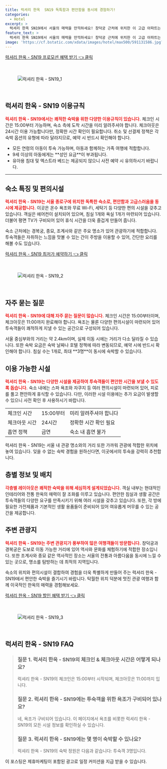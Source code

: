 ```yaml
---
title: 럭셔리 한옥  SN19 독특함과 편안함을 동시에 경험하기!
categories:
  - Hotel
excerpt: >
  럭셔리 한옥 SN19에서 서울의 매력을 만끽하세요! 창덕궁 근처에 위치한 이 고급 아파트는 프라이빗 욕조와 세련된 시설이 완비되어 있어 편안하고 여유로운 숙박을 제공합니다. 지금 예약하고 특별한 경험을 누려보세요!
feature_text: >
  럭셔리 한옥 SN19에서 서울의 매력을 만끽하세요! 창덕궁 근처에 위치한 이 고급 아파트는 프라이빗 욕조와 세련된 시설이 완비되어 있어 편안하고 여유로운 숙박을 제공합니다. 지금 예약하고 특별한 경험을 누려보세요!
image: 'https://cf.bstatic.com/xdata/images/hotel/max500/591131586.jpg?k=145bae420195120c07d8c42f4910667bb26ea9c8cb438d4d55c6b1ec8d31078c&o=&hp=1'
---
```


<p><a class="modoo-button" href="https://tinyurl.com/2cwufv2a" rel="nofollow noopener">럭셔리 한옥 - SN19 프로모션 혜택 받기 👈 클릭</a></p><br/>
<figure class="image"><img alt="럭셔리 한옥 - SN19_1" src="https://cf.bstatic.com/xdata/images/hotel/max1024x768/591131592.jpg?k=79b51d8b3927355531395ab0b33b65a2f92db7b68505dbc08d63758fdda104f5&amp;o=&amp;hp=1"/></figure><br/>

<h2 id="럭셔리한옥SN19_이용규칙">럭셔리 한옥 - SN19 이용규칙</h2>
<p><b><span style="color: #ee2323;">럭셔리 한옥 - SN19에서는 쾌적한 숙박을 위한 다양한 이용규칙이 있습니다.</span></b> 체크인 시간은 15:00부터 가능하며, 숙소 측에 도착 시간을 미리 알려주셔야 합니다. 체크아웃은 24시간 이용 가능합니다만, 정확한 시간 확인이 필요합니다. 취소 및 선결제 정책은 각 숙박 옵션의 유형에 따라 달라지므로, 예약 시 반드시 확인해야 합니다.</p>
<ul>
<li>모든 연령의 아동이 투숙 가능하며, 아동과 함께하는 가족 여행에 적합합니다.</li>
<li>9세 이상의 아동에게는 **성인 요금**이 부과됩니다.</li>
<li>유아용 침대 및 엑스트라 베드는 제공되지 않으니 사전 예약 시 유의하시기 바랍니다.</li>
</ul>
<hr/>
<h2 id="럭셔리한옥SN19_숙소특징">숙소 특징 및 편의시설</h2>
<p><b><span style="color: #ee2323;">럭셔리 한옥 - SN19는 서울 종로구에 위치한 독특한 숙소로, 편안함과 고급스러움을 동시에 제공합니다.</span></b> 이곳은 온수 욕조와 무료 Wi-Fi, 세탁기 등 다양한 편의 시설을 갖추고 있습니다. 객실은 에어컨이 설치되어 있으며, 침실 1개와 욕실 1개가 마련되어 있습니다. 더불어 평면 TV가 구비되어 있어 휴식 시간을 더욱 즐겁게 만들어 줍니다.</p>
<p>숙소 근처에는 경복궁, 종묘, 조계사와 같은 주요 명소가 있어 관광하기에 적합합니다. 투숙객들은 자취하는 느낌을 맛볼 수 있는 간이 주방을 이용할 수 있어, 간단한 요리를 해볼 수도 있습니다.</p>
<p><a class="modoo-button" href="https://tinyurl.com/2cwufv2a" rel="nofollow noopener">럭셔리 한옥 - SN19 최저가 예약하기 👈 클릭</a></p><br/>
<figure class="image"><img alt="럭셔리 한옥 - SN19_2" src="https://cf.bstatic.com/xdata/images/hotel/max500/591131586.jpg?k=145bae420195120c07d8c42f4910667bb26ea9c8cb438d4d55c6b1ec8d31078c&amp;o=&amp;hp=1"/></figure><br/>
<h2 id="럭셔리한옥SN19_자주하는질문">자주 묻는 질문</h2>
<p><b><span style="color: #ee2323;">럭셔리 한옥 - SN19에 대해 자주 묻는 질문이 많습니다.</span></b> 체크인 시간은 15:00부터이며, 체크아웃은 11:00까지 완료해야 합니다. 욕조는 물론 다양한 편의시설이 마련되어 있어 투숙객들이 쾌적하게 지낼 수 있는 공간으로 구성되어 있습니다.</p>
<p>서울 중심부와의 거리는 약 2.4km이며, 실제 이동 시에는 거리가 다소 달라질 수 있습니다. 또한 숙박 요금은 숙박 날짜나 호텔 정책에 따라 변동되므로, 예약 시에 반드시 확인해야 합니다. 침실 수는 1개로, 최대 **3명**이 동시에 숙박할 수 있습니다.</p>
<h2 id="럭셔리한옥SN19_이용가능시설">이용 가능한 시설</h2>
<p><b><span style="color: #ee2323;">럭셔리 한옥 - SN19는 다양한 시설을 제공하여 투숙객들이 편안한 시간을 보낼 수 있도록 돕습니다.</span></b> 숙소 내에는 스파 욕조와 자쿠지 등 여러 편의시설이 마련되어 있어, 피로를 풀고 편안하게 휴식할 수 있습니다. 다만, 이러한 시설 이용에는 추가 요금이 발생할 수 있으니 사전 확인 후 사용하시기 바랍니다.</p>
<table>
<tr>
<td>체크인 시간</td>
<td>15:00부터</td>
<td>미리 알려주셔야 합니다</td>
</tr>
<tr>
<td>체크아웃 시간</td>
<td>24시간</td>
<td>정확한 시간 확인 필요</td>
</tr>
<tr>
<td>흡연 정책</td>
<td>금연</td>
<td>숙소 내 흡연 불가</td>
</tr>
</table>
<p>럭셔리 한옥 - SN19는 서울 내 관광 명소와의 거리 또한 가까워 관광에 적합한 위치에 놓여 있습니다. 잊을 수 없는 숙박 경험을 원하신다면, 이곳에서의 투숙을 강력히 추천합니다.</p>
<h2 id="럭셔리한옥SN19_층별정보">층별 정보 및 배치</h2>
<p><b><span style="color: #ee2323;">각층별 레이아웃은 쾌적한 숙박을 위해 세심하게 설계되었습니다.</span></b> 객실 내부는 현대적인 인테리어와 전통 한옥의 매력이 잘 조화를 이루고 있습니다. 편안한 침실과 생활 공간은 투숙객들의 다양한 요구를 만족시키기 위해 여러 시설을 갖추고 있습니다. 또한, 각 방에 필요한 가전제품과 기본적인 생활 용품들이 준비되어 있어 여유롭게 머무를 수 있는 공간을 제공합니다.</p>
<h2 id="럭셔리한옥SN19_주변관광지">주변 관광지</h2>
<p><b><span style="color: #ee2323;">럭셔리 한옥 - SN19는 주변 관광지가 풍부하여 많은 여행객들이 방문합니다.</span></b> 창덕궁과 경복궁은 도보로 이동 가능한 거리에 있어 역사와 문화를 체험하기에 적합한 장소입니다. 또한 조계사와 종묘 같은 역사적인 장소는 서울의 전통과 아름다움을 동시에 느낄 수 있는 곳으로, 명소를 탐방하는 데 최적의 지역입니다.</p>
<p>숙소의 위치와 편의시설이 결합하여 경험을 더욱 특별하게 만들어 주는 럭셔리 한옥 - SN19에서 편안한 숙박을 즐기시기 바랍니다. 탁월한 위치 덕분에 멋진 관광 여행과 함께 이국적인 한옥의 매력을 경험해보세요.</p>

<p><a class="modoo-button" href="https://tinyurl.com/2cwufv2a" rel="nofollow noopener">럭셔리 한옥 - SN19 할인 혜택 받기 👈 클릭</a></p><br>

<figure class="image"><img src="https://cf.bstatic.com/xdata/images/hotel/max500/591131614.jpg?k=522d238e34921159fb5be212c26f1cc0bfe5a0416ca737700af53f28e54a07ba&o=&hp=1" alt="럭셔리 한옥 - SN19_3"></figure><br>
<h2 id="럭셔리 한옥 - SN19_FAQ">럭셔리 한옥 - SN19 FAQ</h2>
<div itemscope="" itemtype="https://schema.org/FAQPage"> 
<blockquote> 
<div itemscope="" itemprop="mainEntity" itemtype="https://schema.org/Question"> 
<h3 id="질문_1" itemprop="name">질문 1. 럭셔리 한옥 - SN19의 체크인 & 체크아웃 시간은 어떻게 되나요?</h3> 
<div itemscope="" itemprop="acceptedAnswer" itemtype="https://schema.org/Answer"> 
<span itemprop="text"> 
<p>럭셔리 한옥 - SN19의 체크인은 15:00부터 시작되며, 체크아웃은 11:00까지 입니다.</p> 
</span> 
</div> 
</div> 

<div itemscope="" itemprop="mainEntity" itemtype="https://schema.org/Question"> 
<h3 id="질문_2" itemprop="name">질문 2. 럭셔리 한옥 - SN19에는 투숙객을 위한 욕조가 구비되어 있나요?</h3> 
<div itemscope="" itemprop="acceptedAnswer" itemtype="https://schema.org/Answer"> 
<span itemprop="text"> 
<p>네, 욕조가 구비되어 있습니다. 이 페이지에서 욕조를 비롯한 럭셔리 한옥 - SN19의 모든 시설 정보를 확인하실 수 있습니다.</p> 
</span> 
</div> 
</div> 

<div itemscope="" itemprop="mainEntity" itemtype="https://schema.org/Question"> 
<h3 id="질문_3" itemprop="name">질문 3. 럭셔리 한옥 - SN19에는 몇 명이 숙박할 수 있나요?</h3> 
<div itemscope="" itemprop="acceptedAnswer" itemtype="https://schema.org/Answer"> 
<span itemprop="text"> 
<p>럭셔리 한옥 - SN19의 숙박 정원은 다음과 같습니다: 투숙객 3명입니다.</p> 
</span> 
</div> 
</div> 
</blockquote> 
</div><p>이 포스팅은 제휴마케팅이 포함된 광고로 일정 커미션을 지급 받을 수 있습니다.</p>

